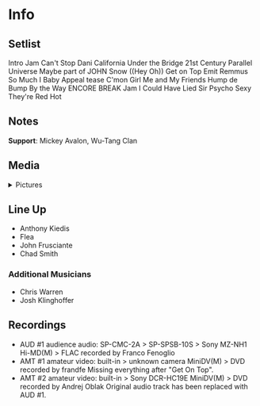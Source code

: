 # Info

## Setlist

Intro Jam
Can't Stop
Dani California
Under the Bridge
21st Century
Parallel Universe
Maybe part of JOHN
Snow ((Hey Oh))
Get on Top
Emit Remmus
So Much I
Baby Appeal tease
C'mon Girl
Me and My Friends
Hump de Bump
By the Way
ENCORE BREAK
Jam
I Could Have Lied
Sir Psycho Sexy
They're Red Hot

## Notes

**Support**: Mickey Avalon, Wu-Tang Clan

## Media 

<details>
  <summary>Pictures</summary>
  <!--<img alt="Setlist" title="Setlist" src="_.jpg" height="200" />
  <img alt="Clipping" title="Clipping" src="_.jpg" height="200" />
  <img alt="Flyer" title="Flyer" src="_.jpg" height="200" />-->
</details>

## Line Up

* Anthony Kiedis
* Flea
* John Frusciante
* Chad Smith

### Additional Musicians

* Chris Warren  
* Josh Klinghoffer

## Recordings

* AUD #1 audience audio: SP-CMC-2A > SP-SPSB-10S > Sony MZ-NH1 Hi-MD(M) > FLAC recorded by Franco Fenoglio
* AMT #1 amateur video: built-in > unknown camera MiniDV(M) > DVD recorded by frandfe Missing everything after "Get On Top".
* AMT #2 amateur video: built-in > Sony DCR-HC19E MiniDV(M) > DVD recorded by Andrej Oblak Original audio track has been replaced with AUD #1.
